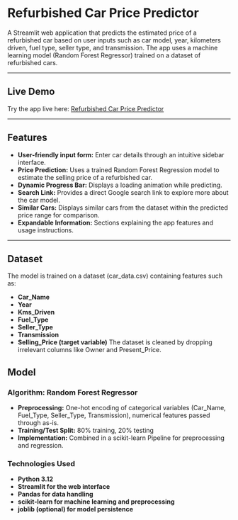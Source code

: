 # Refurbished Car Price Predictor

A Streamlit web application that predicts the estimated price of a refurbished car based on user inputs such as car model, year, kilometers driven, fuel type, seller type, and transmission. The app uses a machine learning model (Random Forest Regressor) trained on a dataset of refurbished cars.

---

## Live Demo

Try the app live here: [Refurbished Car Price Predictor](https://refurbished-car-price-predictor-nikhil-reddy.streamlit.app/)

---

## Features

- **User-friendly input form:** Enter car details through an intuitive sidebar interface.
- **Price Prediction:** Uses a trained Random Forest Regression model to estimate the selling price of a refurbished car.
- **Dynamic Progress Bar:** Displays a loading animation while predicting.
- **Search Link:** Provides a direct Google search link to explore more about the car model.
- **Similar Cars:** Displays similar cars from the dataset within the predicted price range for comparison.
- **Expandable Information:** Sections explaining the app features and usage instructions.

---

## Dataset
The model is trained on a dataset (car_data.csv) containing features such as:
- **Car_Name**
- **Year**
- **Kms_Driven**
- **Fuel_Type**
- **Seller_Type**
- **Transmission**
- **Selling_Price (target variable)**
The dataset is cleaned by dropping irrelevant columns like Owner and Present_Price.

## Model
### Algorithm: Random Forest Regressor
- **Preprocessing:** One-hot encoding of categorical variables (Car_Name, Fuel_Type, Seller_Type, Transmission), numerical features passed through as-is.
- **Training/Test Split:** 80% training, 20% testing
- **Implementation:** Combined in a scikit-learn Pipeline for preprocessing and regression.
### Technologies Used
- **Python 3.12**
- **Streamlit for the web interface**
- **Pandas for data handling**
- **scikit-learn for machine learning and preprocessing**
- **joblib (optional) for model persistence**
